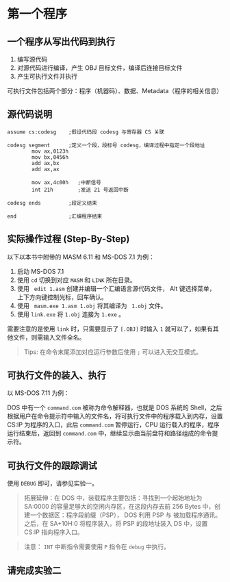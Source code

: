 # 第一个程序

## 一个程序从写出代码到执行

1. 编写源代码
2. 对源代码进行编译，产生 OBJ 目标文件，编译后连接目标文件
3. 产生可执行文件并执行

可执行文件包括两个部分：程序（机器码）、数据、Metadata（程序的相关信息）

## 源代码说明

```assembly
assume cs:codesg    ;假设代码段 codesg 与寄存器 CS 关联

codesg segment      ;定义一个段，段标号 codesg，编译过程中指定一个段地址
		mov ax,0123h
		mov bx,0456h
		add ax,bx
		add ax,ax
		
		mov ax,4c00h   ;中断信号
		int 21h        ;发送 21 号返回中断
		
codesg ends         ;段定义结束

end                 ;汇编程序结束
```

## 实际操作过程 (Step-By-Step)

以下以本书中附带的 MASM 6.11 和 MS-DOS 7.1 为例：

1. 启动 MS-DOS 7.1
2. 使用 ```cd``` 切换到对应 ```MASM``` 和 ```LINK``` 所在目录。
3. 使用 ``` edit 1.asm``` 创建并编辑一个汇编语言源代码文件， Alt 键选择菜单， 上下方向键控制光标，回车确认。
4. 使用 ``` masm.exe 1.asm 1.obj``` 将其编译为 ``` 1.obj``` 文件。
5. 使用 ```link.exe``` 将 ```1.obj```  连接为 ```1.exe``` 。

需要注意的是使用 ```link``` 时，只需要显示了 ```[.OBJ]``` 时输入 ```1``` 就可以了，如果有其他文件，则需输入文件全名。

> Tips: 在命令末尾添加对应运行参数后使用 ```;``` 可以进入无交互模式。

## 可执行文件的装入、执行

以 MS-DOS 7.11 为例：

DOS 中有一个 ```command.com``` 被称为命令解释器，也就是 DOS 系统的 Shell，之后根据用户在命令提示符中输入的文件名，将可执行文件中的程序载入到内存，设置 CS:IP 为程序的入口，此后 ```command.com``` 暂停运行，CPU 运行载入的程序，程序运行结束后，返回到 ```command.com``` 中，继续显示由当前盘符和路径组成的命令提示符。

## 可执行文件的跟踪调试

使用 ```DEBUG``` 即可，请参见实验一。

> 拓展延伸：在 DOS 中，装载程序主要包括：寻找到一个起始地址为 SA:0000 的容量足够大的空闲内存区，在这段内存去前 256 Bytes 中，创建一个数据区：程序段前缀（PSP）， DOS 利用 PSP 与 被加载程序通讯。之后，在 SA+10H:0 将程序装入，将 PSP 的段地址装入 DS 中，设置 CS:IP 指向程序入口。

> 注意： ```INT``` 中断指令需要使用 ```P``` 指令在 ```debug``` 中执行。

## 请完成实验二

